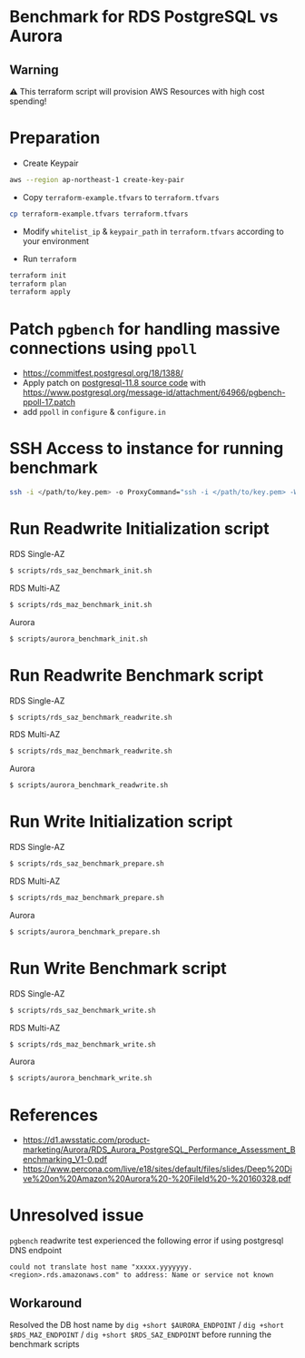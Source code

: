 # Benchmark for RDS PostgreSQL vs Aurora
## Warning
:warning: This terraform script will provision AWS Resources with high cost spending!

# Preparation
* Create Keypair
```sh
aws --region ap-northeast-1 create-key-pair
```

* Copy `terraform-example.tfvars` to `terraform.tfvars`
```sh
cp terraform-example.tfvars terraform.tfvars
```

* Modify `whitelist_ip` & `keypair_path` in `terraform.tfvars` according to your environment

* Run `terraform`
```sh
terraform init
terraform plan
terraform apply
```

# Patch `pgbench` for handling massive connections using `ppoll`
* https://commitfest.postgresql.org/18/1388/
* Apply patch on [postgresql-11.8 source code](https://ftp.postgresql.org/pub/source/v11.8/postgresql-11.8.tar.gz) with https://www.postgresql.org/message-id/attachment/64966/pgbench-ppoll-17.patch 
* add `ppoll` in `configure` & `configure.in`

# SSH Access to instance for running benchmark 
```sh
ssh -i </path/to/key.pem> -o ProxyCommand="ssh -i </path/to/key.pem> -W %h:%p ec2-user@$(terraform output bastion_endpoint)" ec2-user@$(terraform output benchmark_endpoint)
```

# Run Readwrite Initialization script
RDS Single-AZ
```sh
$ scripts/rds_saz_benchmark_init.sh
```

RDS Multi-AZ
```sh
$ scripts/rds_maz_benchmark_init.sh
```

Aurora
```sh
$ scripts/aurora_benchmark_init.sh
```

# Run Readwrite Benchmark script
RDS Single-AZ
```sh
$ scripts/rds_saz_benchmark_readwrite.sh
```

RDS Multi-AZ
```sh
$ scripts/rds_maz_benchmark_readwrite.sh
```

Aurora
```sh
$ scripts/aurora_benchmark_readwrite.sh
```

# Run Write Initialization script
RDS Single-AZ
```sh
$ scripts/rds_saz_benchmark_prepare.sh
```

RDS Multi-AZ
```sh
$ scripts/rds_maz_benchmark_prepare.sh
```

Aurora
```sh
$ scripts/aurora_benchmark_prepare.sh
```

# Run Write Benchmark script
RDS Single-AZ
```sh
$ scripts/rds_saz_benchmark_write.sh
```

RDS Multi-AZ
```sh
$ scripts/rds_maz_benchmark_write.sh
```

Aurora
```sh
$ scripts/aurora_benchmark_write.sh
```

# References
* https://d1.awsstatic.com/product-marketing/Aurora/RDS_Aurora_PostgreSQL_Performance_Assessment_Benchmarking_V1-0.pdf
* https://www.percona.com/live/e18/sites/default/files/slides/Deep%20Dive%20on%20Amazon%20Aurora%20-%20FileId%20-%20160328.pdf

# Unresolved issue
`pgbench` readwrite test experienced the following error if using postgresql DNS endpoint
```
could not translate host name "xxxxx.yyyyyyy.<region>.rds.amazonaws.com" to address: Name or service not known
```
## Workaround
Resolved the DB host name by `dig +short $AURORA_ENDPOINT` / `dig +short $RDS_MAZ_ENDPOINT` / `dig +short $RDS_SAZ_ENDPOINT` before running the benchmark scripts
